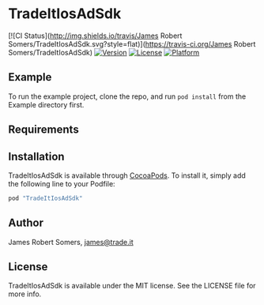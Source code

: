 # TradeItIosAdSdk

[![CI Status](http://img.shields.io/travis/James Robert Somers/TradeItIosAdSdk.svg?style=flat)](https://travis-ci.org/James Robert Somers/TradeItIosAdSdk)
[![Version](https://img.shields.io/cocoapods/v/TradeItIosAdSdk.svg?style=flat)](http://cocoapods.org/pods/TradeItIosAdSdk)
[![License](https://img.shields.io/cocoapods/l/TradeItIosAdSdk.svg?style=flat)](http://cocoapods.org/pods/TradeItIosAdSdk)
[![Platform](https://img.shields.io/cocoapods/p/TradeItIosAdSdk.svg?style=flat)](http://cocoapods.org/pods/TradeItIosAdSdk)

## Example

To run the example project, clone the repo, and run `pod install` from the Example directory first.

## Requirements

## Installation

TradeItIosAdSdk is available through [CocoaPods](http://cocoapods.org). To install
it, simply add the following line to your Podfile:

```ruby
pod "TradeItIosAdSdk"
```

## Author

James Robert Somers, james@trade.it

## License

TradeItIosAdSdk is available under the MIT license. See the LICENSE file for more info.
